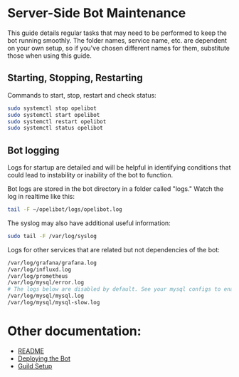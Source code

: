 # Server-Side Bot Maintenance

This guide details regular tasks that may need to be performed to keep the bot running smoothly. The folder names, service name, etc. are dependent on your own setup, so if you've chosen different names for them, substitute those when using this guide.

## Starting, Stopping, Restarting

Commands to start, stop, restart and check status:
```bash
sudo systemctl stop opelibot
sudo systemctl start opelibot
sudo systemctl restart opelibot
sudo systemctl status opelibot
```

## Bot logging

Logs for startup are detailed and will be helpful in identifying conditions that could lead to instability or inability of the bot to function.

Bot logs are stored in the bot directory in a folder called "logs." Watch the log in realtime like this:

```bash
tail -F ~/opelibot/logs/opelibot.log
```

The syslog may also have additional useful information:

```bash
sudo tail -F /var/log/syslog
```

Logs for other services that are related but not dependencies of the bot:

```bash
/var/log/grafana/grafana.log
/var/log/influxd.log
/var/log/prometheus
/var/log/mysql/error.log
# The logs below are disabled by default. See your mysql configs to enable them if you need to troubleshoot mysql
/var/log/mysql/mysql.log
/var/log/mysql/mysql-slow.log
```

# Other documentation:
* [README](../README.md)
* [Deploying the Bot](deploy.md)
* [Guild Setup](guild_setup.md)

